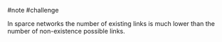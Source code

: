 #note #challenge

In sparce networks the number of existing links is much lower than the number of non-existence possible links.
